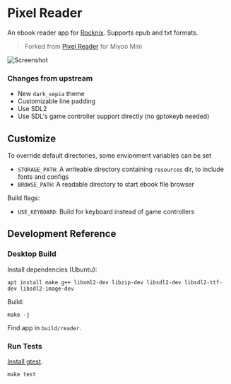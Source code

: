 # Pixel Reader

An ebook reader app for [Rocknix](https://rocknix.org). Supports epub and txt formats.

> Forked from [Pixel Reader](https://github.com/ealang/pixel-reader) for Miyoo Mini

![Screenshot](resources/demo.gif)

### Changes from upstream
- New `dark_sepia` theme
- Customizable line padding
- Use SDL2
- Use SDL's game controller support directly (no gptokeyb needed)

## Customize

To override default directories, some envionment variables can be set

- `STORAGE_PATH`: A writeable directory containing `resources` dir, to include fonts and configs
- `BROWSE_PATH`: A readable directory to start ebook file browser

Build flags:
- `USE_KEYBOARD`: Build for keyboard instead of game controllers

## Development Reference

### Desktop Build

Install dependencies (Ubuntu):
```
apt install make g++ libxml2-dev libzip-dev libsdl2-dev libsdl2-ttf-dev libsdl2-image-dev
```

Build:
```
make -j
```

Find app in `build/reader`.

### Run Tests

[Install gtest](https://github.com/google/googletest/blob/main/googletest/README.md).

```
make test
```
